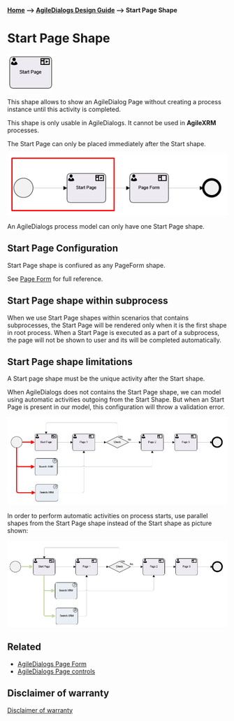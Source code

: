 __[Home](/) --> [AgileDialogs Design Guide](/guides/AgileDialogs-DesignGuide.md) --> Start Page Shape__

# Start Page Shape

![](../media/AgileDialogsDesignGuide/StartPageShape_01.png)

This shape allows to show an AgileDialog Page without creating a process instance until this activity is completed.

This shape is only usable in AgileDialogs. It cannot be used in **AgileXRM**
processes.

The Start Page can only be placed immediately after the Start shape.

![](../media/AgileDialogsDesignGuide/StartPageShape_02.png)

An AgileDialogs process model can only have one Start Page shape.

## Start Page Configuration

Start Page shape is confiured as any PageForm shape.

See [Page Form](PageFormShape.md) for full reference.

## Start Page shape within subprocess

When we use Start Page shapes within scenarios that contains subprocesses, the Start Page will be rendered only when it is the first shape in root process. When a Start Page is executed as a part of a subprocess, the page will not be shown to user and its will be completed automatically.

## Start Page shape limitations

A Start page shape must be the unique activity after the Start shape. 

When AgileDialogs does not contains the Start Page shape, we can model using automatic activities outgoing from the Start Shape. But when an Start Page is present in our model, this configuration will throw a validation error.

![](../media/AgileDialogsDesignGuide/StartPageShape_03.png)

In order to perform automatic activities on process starts, use parallel shapes from the Start Page shape instead of the Start shape as picture shown:

![](../media/AgileDialogsDesignGuide/StartPageShape_04.png)

## Related
- [AgileDialogs Page Form](../../ref/PAgeForm.md) 
- [AgileDialogs Page controls](../../ref/AgileDialogsControls.md) 

## Disclaimer of warranty

[Disclaimer of warranty](DisclaimerOfWarranty.md)



